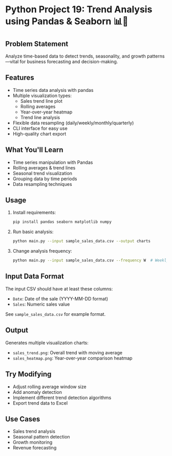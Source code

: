 # Python Project 19: Trend Analysis using Pandas & Seaborn 📊📅

## Problem Statement
Analyze time-based data to detect trends, seasonality, and growth patterns—vital for business forecasting and decision-making.

## Features
- Time series data analysis with pandas
- Multiple visualization types:
  - Sales trend line plot
  - Rolling averages
  - Year-over-year heatmap
  - Trend line analysis
- Flexible data resampling (daily/weekly/monthly/quarterly)
- CLI interface for easy use
- High-quality chart export

## What You'll Learn
- Time series manipulation with Pandas
- Rolling averages & trend lines
- Seasonal trend visualization
- Grouping data by time periods
- Data resampling techniques

## Usage
1. Install requirements:
   ```bash
   pip install pandas seaborn matplotlib numpy
   ```

2. Run basic analysis:
   ```bash
   python main.py --input sample_sales_data.csv --output charts
   ```

3. Change analysis frequency:
   ```bash
   python main.py --input sample_sales_data.csv --frequency W  # Weekly analysis
   ```

## Input Data Format
The input CSV should have at least these columns:
- `Date`: Date of the sale (YYYY-MM-DD format)
- `Sales`: Numeric sales value

See `sample_sales_data.csv` for example format.

## Output
Generates multiple visualization charts:
- `sales_trend.png`: Overall trend with moving average
- `sales_heatmap.png`: Year-over-year comparison heatmap

## Try Modifying
- Adjust rolling average window size
- Add anomaly detection
- Implement different trend detection algorithms
- Export trend data to Excel

## Use Cases
- Sales trend analysis
- Seasonal pattern detection
- Growth monitoring
- Revenue forecasting
